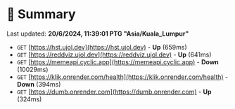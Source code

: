 # 📖 Summary
Last updated: **20/6/2024, 11:39:01 PTG "Asia/Kuala_Lumpur"**

- `GET` [https://hst.ujol.dev](https://hst.ujol.dev) - **Up** (659ms)
- `GET` [https://reddviz.ujol.dev](https://reddviz.ujol.dev) - **Up** (641ms)
- `GET` [https://memeapi.cyclic.app](https://memeapi.cyclic.app) - **Down** (10029ms)
- `GET` [https://klik.onrender.com/health](https://klik.onrender.com/health) - **Down** (394ms)
- `GET` [https://dumb.onrender.com](https://dumb.onrender.com) - **Up** (324ms)
